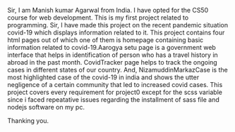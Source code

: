 Sir,
    I am Manish kumar Agarwal from India. I have opted for the CS50 course for web development. This is my first project related to programming.
    Sir, I have made this project on the recent pandemic situation covid-19 which displays information related to it. This project contains four html pages out of which one of them is homepage containing basic information related to covid-19.Aarogya setu page is a government web interface that helps in identification of person who has a travel history in abroad in the past month. CovidTracker page helps to track the ongoing cases in different states of our country. And, NizamuddinMarkazCase is the most highlighted case of the covid-19 in india and shows the utter negligence of a certain community that led to increased covid cases.
       This project covers every requirement for project0 except for the scss variable since i faced repeatative issues regarding the installment of sass file and nodejs software on my pc. 

Thanking you.      
